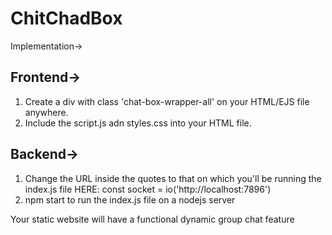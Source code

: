 # ChitChadBox

Implementation->


## Frontend->
1. Create a div with class 'chat-box-wrapper-all' on your HTML/EJS file anywhere.
2. Include the script.js adn styles.css into your HTML file.

## Backend->
1. Change the URL inside the quotes to that on which you'll be running the index.js file 
HERE: const socket = io('http://localhost:7896')
2. npm start to run the index.js file on a nodejs server

Your static website will have a functional dynamic group chat feature